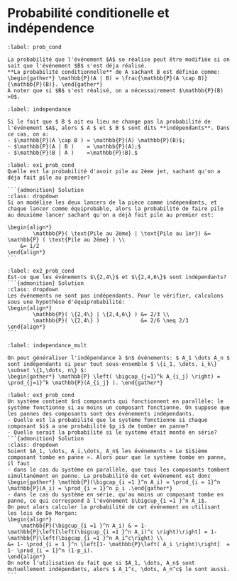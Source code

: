 # Probabilité conditionelle et indépendence

````{prf:definition} Probabilité conditionnelle
:label: prob_cond

La probabilité que l'événement $A$ se réalise peut être modifiée si on sait que l'événement $B$ s'est déja réalisé.
**La probabilité conditionnelle** de A sachant B est définie comme:
\begin{gather*} \mathbb{P}(A | B) = \frac{\mathbb{P}(A \cap B)}{\mathbb{P}(B)}. \end{gather*}
A noter que si $B$ s'est réalisé, on a nécessairement $\mathbb{P}(B) >0$.
````

````{prf:definition} Indépendance
:label: independance

Si le fait que $ B $ ait eu lieu ne change pas la probabilité de l'événement $A$, alors $ A $ et $ B $ sont dits **indépendants**. Dans ce cas, on a:
- $\mathbb{P}(A \cap B ) = \mathbb{P}(A) \mathbb{P}(B)$; 
- $\mathbb{P}(A | B )    = \mathbb{P}(A);$
- $\mathbb{P}(B | A )    =\mathbb{P}(B).$
````

````{prf:example} Deux jets d'une pièce
:label: ex1_prob_cond
Quelle est la probabilité d'avoir pile au 2ème jet, sachant qu'on a déja fait pile au premier?    

```{admonition} Solution
:class: dropdown
Si on modélise les deux lancers de la pièce comme indépendants, et chaque lancer comme équiprobable, alors la probabilité de faire pile au deuxième lancer sachant qu'on a déjà fait pile au premier est:

\begin{align*}
        \mathbb{P}( \text{Pile au 2ème} | \text{Pile au 1er}) &= \mathbb{P} ( \text{Pile au 2ème} ) \\
    &= 1/2
\end{align*} 
```
````

````{prf:example} Jet de dé
:label: ex2_prob_cond
Est-ce que les événements $\{2,4\}$ et $\{2,4,6\}$ sont indépendants?
```{admonition} Solution
:class: dropdown
Les événements ne sont pas indépendants. Pour le vérifier, calculons sous une hypothèse d'équiprobabilité: 
\begin{align*}
        \mathbb{P}( \{2,4\} | \{2,4,6\} ) &= 2/3 \\
        \mathbb{P}( \{2,4\} )             &= 2/6 \neq 2/3
\end{align*}
```
````

````{prf:definition} Indépendance entre $n$ évènement
:label: independance_mult

On peut généraliser l'indépendance à $n$ événements: $ A_1 \dots A_n $ sont indépendants si pour tout sous-ensemble $ \{i_1, \dots, i_k\} \subset \{1,\dots, n\} $:
\begin{gather*} \mathbb{P} \left( \bigcap_{j=1}^k A_{i_j} \right) = \prod_{j=1}^k \mathbb{P}(A_{i_j} ). \end{gather*}
````

````{prf:example} Système redondant
:label: ex3_prob_cond
Un système contient $n$ composants qui fonctionnent en parallèle: le système fonctionne si au moins un composant fonctionne. On suppose que les pannes des composants sont des événements indépendants.
- Quelle est la probabilité que le système fonctionne si chaque composant $i$ a une probabilité $p_i$ de tomber en panne? 
- Quelle serait la probabilité si le système était monté en série?
```{admonition} Solution
:class: dropdown
Soient $A_1, \dots, A_i,\dots, A_n$ les événements « Le $i$ième composant tombe en panne ». Alors pour que le système tombe en panne, il faut 
- dans le cas du système en parallèle, que tous les composants tombent simultanément en panne. La probabilité de cet événement est donc
\begin{gather*} \mathbb{P}(\bigcap_{i =1 }^n A_i) = \prod_{i = 1}^n \mathbb{P}(A_i) = \prod_{i = 1}^n p_i .\end{gather*}
- dans le cas du système en série, qu'au moins un composant tombe en panne, ce qui correspond à l'événement $\bigcup_{i =1 }^n A_i$.
On peut alors calculer la probabilité de cet événement en utilisant les lois de De Morgan:
\begin{align*}
    \mathbb{P}(\bigcup_{i =1 }^n A_i) & = 1- \mathbb{P}\left[\left(\bigcup_{i =1 }^n A_i)^c \right)\right] = 1- \mathbb{P}\left(\bigcap_{i =1 }^n A_i^c\right) \\
&= 1- \prod_{i = 1 }^n \left[1- \mathbb{P}\left( A_i \right)\right]  = 1- \prod_{i = 1}^n (1-p_i).
\end{align*}
On note l'utilisation du fait que si $A_1, \dots, A_n$ sont mutuellement indépendants, alors $ A_1^c, \dots, A_n^c$ le sont aussi.
```
````
